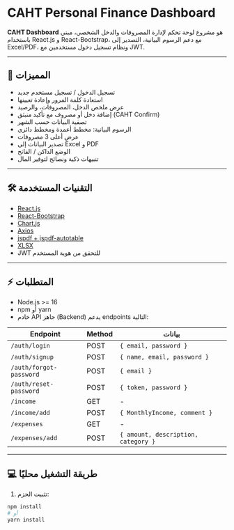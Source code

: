 # CAHT Personal Finance Dashboard

**CAHT Dashboard** هو مشروع لوحة تحكم لإدارة المصروفات والدخل الشخصي، مبني باستخدام React.js و React-Bootstrap، مع دعم الرسوم البيانية، التصدير إلى Excel/PDF، ونظام تسجيل دخول مستخدمين مع JWT.

---

## 📌 المميزات

- تسجيل الدخول / تسجيل مستخدم جديد
- استعادة كلمة المرور وإعادة تعيينها
- عرض ملخص الدخل، المصروفات، والرصيد
- إضافة دخل أو مصروف مع تأكيد منبثق (CAHT Confirm)
- تصفية البيانات حسب الشهر
- الرسوم البيانية: مخطط أعمدة ومخطط دائري
- عرض أعلى 3 مصروفات
- تصدير البيانات إلى Excel و PDF
- الوضع الداكن / الفاتح
- تنبيهات ذكية ونصائح لتوفير المال

---

## 🛠️ التقنيات المستخدمة

- [React.js](https://reactjs.org/)
- [React-Bootstrap](https://react-bootstrap.github.io/)
- [Chart.js](https://www.chartjs.org/)
- [Axios](https://axios-http.com/)
- [jspdf + jspdf-autotable](https://github.com/parallax/jsPDF)
- [XLSX](https://github.com/SheetJS/sheetjs)
- JWT للتحقق من هوية المستخدم

---

## ⚡ المتطلبات

- Node.js >= 16
- npm أو yarn
- خادم API جاهز (Backend) يدعم endpoints التالية:

| Endpoint                | Method | بيانات                              |
| ----------------------- | ------ | ----------------------------------- |
| `/auth/login`           | POST   | `{ email, password }`               |
| `/auth/signup`          | POST   | `{ name, email, password }`         |
| `/auth/forgot-password` | POST   | `{ email }`                         |
| `/auth/reset-password`  | POST   | `{ token, password }`               |
| `/income`               | GET    | -                                   |
| `/income/add`           | POST   | `{ MonthlyIncome, comment }`        |
| `/expenses`             | GET    | -                                   |
| `/expenses/add`         | POST   | `{ amount, description, category }` |

---

## 💻 طريقة التشغيل محليًا

1. تثبيت الحزم:

```bash
npm install
# أو
yarn install
```
